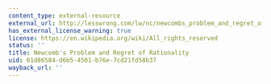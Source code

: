 ```yaml
---
content_type: external-resource
external_url: http://lesswrong.com/lw/nc/newcombs_problem_and_regret_of_rationality/
has_external_license_warning: true
license: https://en.wikipedia.org/wiki/All_rights_reserved
status: ''
title: Newcomb's Problem and Regret of Rationality
uid: 61d86584-d6b5-4501-b76e-7cd21fd58b37
wayback_url: ''
---
```


